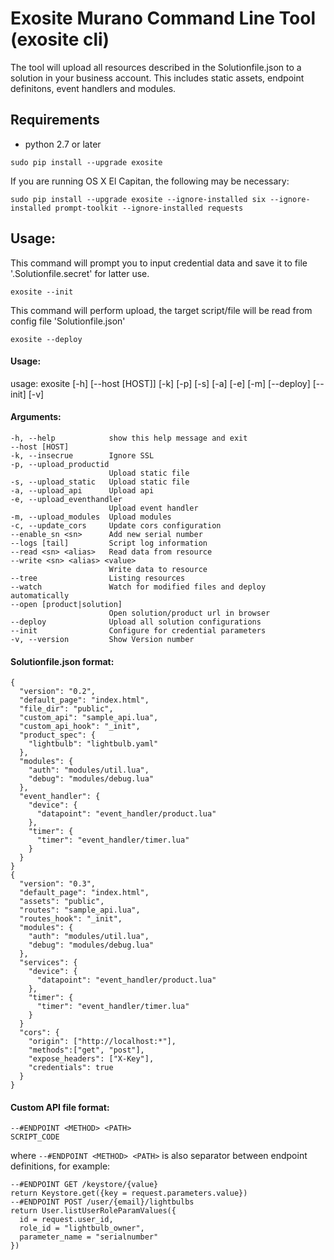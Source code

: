 # Exosite Murano Command Line Tool (exosite cli)

The tool will upload all resources described in the Solutionfile.json to a solution in your business account. This includes static assets, endpoint definitons, event handlers and modules.

## Requirements

- python 2.7 or later

```
sudo pip install --upgrade exosite
```

If you are running OS X El Capitan, the following may be necessary:

```
sudo pip install --upgrade exosite --ignore-installed six --ignore-installed prompt-toolkit --ignore-installed requests
```


## Usage:
This command will prompt you to input credential data and save it to file '.Solutionfile.secret' for latter use.
```
exosite --init
```

This command will perform upload, the target script/file will be read from config file 'Solutionfile.json'
```
exosite --deploy
 ```

#### Usage:

usage: exosite [-h] [--host [HOST]] [-k] [-p] [-s] [-a] [-e] [-m] [--deploy] [--init] [-v]

#### Arguments:
```
-h, --help            show this help message and exit
--host [HOST]
-k, --insecrue        Ignore SSL
-p, --upload_productid
                      Upload static file
-s, --upload_static   Upload static file
-a, --upload_api      Upload api
-e, --upload_eventhandler
                      Upload event handler
-m, --upload_modules  Upload modules
-c, --update_cors     Update cors configuration
--enable_sn <sn>      Add new serial number
--logs [tail]         Script log information
--read <sn> <alias>   Read data from resource
--write <sn> <alias> <value>
                      Write data to resource
--tree                Listing resources
--watch               Watch for modified files and deploy automatically
--open [product|solution]
                      Open solution/product url in browser
--deploy              Upload all solution configurations
--init                Configure for credential parameters
-v, --version         Show Version number

```
#### Solutionfile.json format:
```
{
  "version": "0.2",
  "default_page": "index.html",
  "file_dir": "public",
  "custom_api": "sample_api.lua",
  "custom_api_hook": "_init",
  "product_spec": {
    "lightbulb": "lightbulb.yaml"
  },
  "modules": {
    "auth": "modules/util.lua",
    "debug": "modules/debug.lua"
  },
  "event_handler": {
    "device": {
      "datapoint": "event_handler/product.lua"
    },
    "timer": {
      "timer": "event_handler/timer.lua"
    }
  }
}
{
  "version": "0.3",
  "default_page": "index.html",
  "assets": "public",
  "routes": "sample_api.lua",
  "routes_hook": "_init",
  "modules": {
    "auth": "modules/util.lua",
    "debug": "modules/debug.lua"
  },
  "services": {
    "device": {
      "datapoint": "event_handler/product.lua"
    },
    "timer": {
      "timer": "event_handler/timer.lua"
    }
  }
  "cors": {
    "origin": ["http://localhost:*"],
    "methods":["get", "post"],
    "expose_headers": ["X-Key"],
    "credentials": true
  }
}
```

#### Custom API file format:

```
--#ENDPOINT <METHOD> <PATH>
SCRIPT_CODE
 ```

where `--#ENDPOINT <METHOD> <PATH>` is also separator between endpoint definitions, for example:

```
--#ENDPOINT GET /keystore/{value}
return Keystore.get({key = request.parameters.value})
--#ENDPOINT POST /user/{email}/lightbulbs
return User.listUserRoleParamValues({
  id = request.user_id,
  role_id = "lightbulb_owner",
  parameter_name = "serialnumber"
})
```
